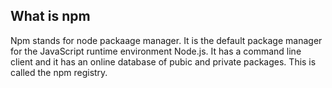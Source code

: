 ## What is npm

Npm stands for node packaage manager. It is the default package manager for the JavaScript runtime environment Node.js. It has a command line client and it has an online database of pubic and private packages. This is called the npm registry.